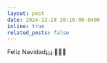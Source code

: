 ```yaml
---
layout: post
date: 2024-12-28 20:16:00-0400
inline: true
related_posts: false
---
```


Feliz Navidad¡¡¡¡ 🎄🧑‍🎄
